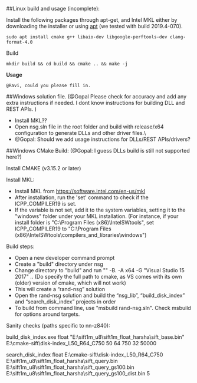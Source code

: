 ##Linux build and usage (incomplete):

Install the following packages through apt-get, and Intel MKL either by downloading the installer or using [apt](https://software.intel.com/en-us/articles/installing-intel-free-libs-and-python-apt-repo) (we tested with build 2019.4-070).
```
sudo apt install cmake g++ libaio-dev libgoogle-perftools-dev clang-format-4.0
```

Build
```
mkdir build && cd build && cmake .. && make -j
```

**Usage**
```
@Ravi, could you please fill in.
```

##Windows solution file. (@Gopal Please check for accuracy and add any extra instructions if needed. I dont know instructions for building DLL and REST APIs. )
- Install MKL??
- Open nsg.sln file in the root folder and build with release/x64 configuration to generate DLLs and other driver files.\
- @Gopal: Should we add usage instructions for DLLs/REST APIs/drivers?

##Windows CMake Build: (@Gopal: I guess DLLs build is still not supported here?)

Install CMAKE (v3.15.2 or later)

Install MKL:
-	Install MKL from https://software.intel.com/en-us/mkl
-	After installation, run the 'set' command to check if the ICPP_COMPILER19 is set. 
- 	If the variable is not set, add it to the system variables, setting it to the "windows" folder under your MKL installation.
	(For instance, if your install folder is "C:\Program Files (x86)\IntelSWtools", set ICPP_COMPILER19 to "C:\Program Files (x86)\IntelSWtools\compilers_and_libraries\windows")

Build steps:
-	Open a new developer command prompt
-	Create a "build" directory under nsg
-	Change directory to "build" and run  "<path to your cmake>" -B. -A x64 -G "Visual Studio 15 2017" ..
		(Do specify the full path to cmake, as VS comes with its own (older) version of cmake, which will not work)
-	This will create a “rand-nsg” solution
-	Open the rand-nsg solution and build the “nsg_lib”, “build_disk_index” and “search_disk_index” projects in order
-	To build from command line, use "msbuild rand-nsg.sln". Check msbuild for options around targets.

Sanity checks (paths specific to nn-z840): 

build_disk_index.exe float "E:\sift1m_u8\sift1m_float_harsha\sift_base.bin" E:\cmake-sift\disk-index_L50_R64_C750 50 64 750 32 50000

search_disk_index float E:\cmake-sift\disk-index_L50_R64_C750 E:\sift1m_u8\sift1m_float_harsha\sift_query.bin E:\sift1m_u8\sift1m_float_harsha\sift_query_gs100.bin E:\sift1m_u8\sift1m_float_harsha\sift_query_gs100_dist.bin 5


